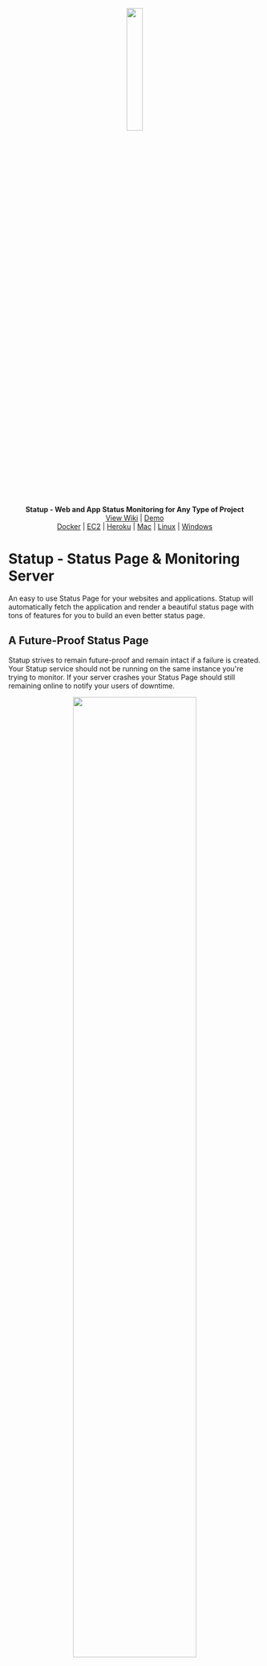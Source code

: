 <p align="center">
<img width="25%" src="https://s3-us-west-2.amazonaws.com/gitimgs/statup-logo.png">
</p>
<p align="center">
    <b>Statup - Web and App Status Monitoring for Any Type of Project</b><br>
<a href="https://github.com/hunterlong/statup/wiki">View Wiki</a> | <a href="https://demo.statup.io">Demo</a> <br> <a href="https://github.com/hunterlong/statup/wiki/Docker">Docker</a> | <a href="https://github.com/hunterlong/statup/wiki/AWS-EC2">EC2</a> | <a href="https://github.com/hunterlong/statup/wiki/Heroku">Heroku</a> | <a href="https://github.com/hunterlong/statup/wiki/Mac">Mac</a> | <a href="https://github.com/hunterlong/statup/wiki/Linux">Linux</a> | <a href="https://github.com/hunterlong/statup/wiki/Windows">Windows</a><br>
</p>

# Statup - Status Page & Monitoring Server
An easy to use Status Page for your websites and applications. Statup will automatically fetch the application and render a beautiful status page with tons of features 
for you to build an even better status page. 

## A Future-Proof Status Page
Statup strives to remain future-proof and remain intact if a failure is created. Your Statup service should not be running on the same instance you're trying to monitor. 
If your server crashes your Status Page should still remaining online to notify your users of downtime. 

<p align="center">
<img width="70%" src="https://s3-us-west-2.amazonaws.com/gitimgs/statupsc1.png">
</p>

## Lightweight and Fast
Statup is a very lightweight application and is available for Linux, Mac, and Windows. The Docker image is only ~16Mb so you know that this application won't be filling up your hard drive space. 
The Status binary for all other OS's is ~17Mb at most. 

## No Requirements
Statup is built in Go Language so all you need is the precompile binary based on your operating system. You won't need to install anything extra once you have the Statup binary installed. You can even run Statup on a Raspberry Pi.

## Custom SASS Styling
Statup will allow you to completely customize your Status Page using SASS styling with easy to use variables. The Docker image actually contains a prebuilt SASS binary so you won't even need to setup anything!

<p align="center">
<img width="100%" src="https://s3-us-west-2.amazonaws.com/gitimgs/statupstyler.png">
</p>

## Mobile View is Gorgeous
Your status page will be optimized for mobile and desktop viewers. Statup has a full width edge to edge view, which you can also edit to meet your requirements.

<p align="center">
<img width="40%" src="https://s3-us-west-2.amazonaws.com/gitimgs/statupsm1.jpg">
<img width="24%" src="https://s3-us-west-2.amazonaws.com/gitimgs/statupsm2.jpg">
</p>

## 3 Different Databases
This Status Page generator allows you to use MySQL, Postgres, or SQLite. 

## Run on Any Server
Whether you're a Docker fan-boy or a AWS EC2 master, Statup gives you multiple options to simply get running. Our Amazon AMI image (`ami-7be8a103`) is only 8Gb and will automatically update to the most stable version of Statup. 
Running on an EC2 server might be the most cost effective way to host your own Statup Status Page. The server runs on the smallest EC2 instance (t2.nano) AWS has to offer, which only costs around $4.60 USD a month for your dedicated Status Page.
Want to run it on your own Docker server? Awesome! Statup has multiple docker-compose.yml files to work with. Statup can automatically create a SSL Certification for your status page.

## Slack Integration
Everyone uses Slack and Statup should also. You can create an [Incoming Webhook](https://api.slack.com/incoming-webhooks) in Slack and insert the URL into the Settings page in Statup. Anytime a service fails, you're channel that you specified on Slack will receive a message. 
This is a brand new feature, right now it is sending basic text. With Slack Messaging format, I plan on creating a more detailed message for a cleaner look. 

## Email Nofitications
Statup includes email notification via SMTP if your services go offline. 

## User Created Plugins
Statup isn't just another Status Page for your applications, it's a framework that allows you to create your own plugins to interact with every element of your status page.
Plugin are created in Golang using the [statup/plugin](https://github.com/hunterlong/statup/tree/master/plugin) golang package. The plugin package has a list of 
interfaces/events to accept into your own plugin application. 

<p align="center">
<img width="100%" src="https://s3-us-west-2.amazonaws.com/gitimgs/statupsc2.png">
</p>

## Exporting Static HTML
If you want to use Statup as a CLI application without running a server, you can export your status page to a static HTML. 
This export tool is very useful for people who want to export their HTML and upload/commit it to Github Pages or an FTP server.
```dash
statup export
```
###### `index.html` will be created in the current directory with CDN URL's for assets.

## Run on Docker
Use the [Statup Docker Image](https://hub.docker.com/r/hunterlong/statup) to create a status page in seconds.
```bash
docker run -it -p 8080:8080 hunterlong/statup
```
There are multiple way to startup a Statup server. You want to make sure Statup is on it's own instance that is not on the same server as the applications you wish to monitor. 
It doesn't look good when your Status Page goes down, I recommend a small EC2 instance so you can set it, and forget it.

## Docker Compose
In this folder there is a standard docker-compose file that include nginx, postgres, and Statup. 
```bash
docker-compose up -d
```

## Docker Compose with Automatic SSL
You can automatically start a Statup server with automatic SSL encryption using this docker-compose file. First point your domain's DNS to the Statup server, and then run this docker-compose command with DOMAIN and EMAIL. Email is for letsencrypt services.
```bash
LETSENCRYPT_HOST=mydomain.com \ 
    LETSENCRYPT_EMAIL=info@mydomain.com \ 
    docker-compose -f docker-compose-ssl.yml up -d
```
Once your instance has started, it will take a moment to get your SSL certificate. Make sure you have a A or CNAME record on your domain that points to the IP/DNS of your server running Statup.

## Run on EC2 Server
Running Statup on the smallest EC2 server is very quick using the AWS AMI Image: `ami-7be8a103`.

##### Create Security Groups
```bash
aws ec2 create-security-group --group-name StatupPublicHTTP --description "Statup HTTP Server on port 80 and 443"
# will response back a Group ID. Copy ID and use it for --group-id below.
aws ec2 authorize-security-group-ingress --group-id sg-7e8b830f --protocol tcp --port 80 --cidr 0.0.0.0/0
aws ec2 authorize-security-group-ingress --group-id sg-7e8b830f --protocol tcp --port 443 --cidr 0.0.0.0/0
```
##### Create EC2 without SSL
```bash
aws ec2 run-instances \ 
    --image-id ami-7be8a103 \ 
    --count 1 --instance-type t2.nano \ 
    --key-name MYKEYHERE \ 
    --security-group-ids sg-7e8b830f
```
##### Create EC2 with Automatic SSL Certification
```bash
wget https://raw.githubusercontent.com/hunterlong/statup/master/servers/ec2-ssl.sh
# Edit ec2-ssl.sh and insert your domain you want to use, then run command below.
# Use the Security Group ID that you used above for --security-group-ids
aws ec2 run-instances \ 
    --user-data file://ec2-ssl.sh \ 
    --image-id ami-7be8a103 \ 
    --count 1 --instance-type t2.nano \ 
    --key-name MYKEYHERE \ 
    --security-group-ids sg-7e8b830f
```

## Prometheus Exporter
Statup includes a prometheus exporter so you can have even more monitoring power with your services. The prometheus exporter can be seen on `/metrics`, simply create another exporter in your prometheus config. Use your Statup API Secret for the Authorization Bearer header, the `/metrics` URL is dedicated for Prometheus and requires the correct API Secret has `Authorization` header.
```yaml
scrape_configs:
  - job_name: 'statup'
    bearer_token: MY API SECRET HERE
    static_configs:
      - targets: ['statup:8080']
```

[![Build Status](https://travis-ci.org/hunterlong/statup.svg?branch=master)](https://travis-ci.org/hunterlong/statup)


